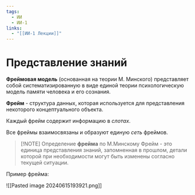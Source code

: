```yaml
---
tags:
  - ИИ
  - ИИ-1
links:
  - "[[ИИ-1 Лекции]]"
---
```

# Представление знаний

**Фреймовая модель** (основанная на теории М. Минского) представляет собой систематизированную в виде единой теории психологическую модель памяти человека и его сознания.

**Фрейм** - структура данных, которая используется для представления некоторого концептуального объекта.

Каждый фрейм содержит информацию в *слотах*.

Все фреймы взаимосвязаны и образуют единую *сеть* фреймов.

>[!NOTE] Определение **фрейма** по М.Минскому
>Фрейм - это единица представления знаний, запомненная в прошлом, детали которой при необходимости могут быть изменены согласно текущей ситуации.

Пример фрейма:

![[Pasted image 20240615193921.png]]
